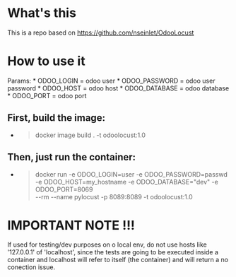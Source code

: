 # What's this
This is a repo based on https://github.com/nseinlet/OdooLocust


# How to use it
Params:
    * ODOO_LOGIN = odoo user
    * ODOO_PASSWORD = odoo user password
    * ODOO_HOST = odoo host
    * ODOO_DATABASE = odoo database
    * ODOO_PORT = odoo port

## First, build the image:

* > docker image build . -t odoolocust:1.0

## Then, just run the container:
* > docker run -e ODOO_LOGIN=user -e ODOO_PASSWORD=passwd \
    -e ODOO_HOST=my_hostname -e ODOO_DATABASE="dev" -e ODOO_PORT=8069 \
    --rm --name pylocust -p 8089:8089 -t odoolocust:1.0

# IMPORTANT NOTE !!!
If used for testing/dev purposes on o local env, do not use hosts like '127.0.0.1' of 'localhost', since the tests are going to be executed inside a container and localhost will refer to itself (the container) and will return a no conection issue.

